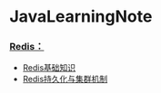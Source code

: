 # JavaLearningNote
### [Redis：](redis)
- [Redis基础知识](redis/Redis基础知识.md) 
- [Redis持久化与集群机制](redis/Redis持久化与集群机制.md) 

 
